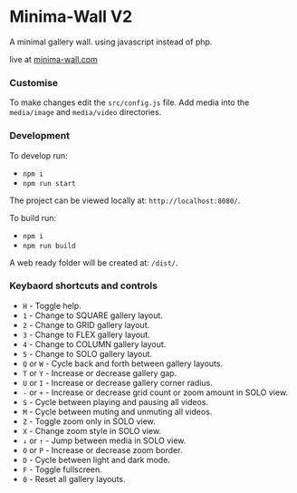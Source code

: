 # Minima-Wall V2

A minimal gallery wall. using javascript instead of php.

live at [minima-wall.com](https://wall.riqexpe.eu.org/)

### Customise

To make changes edit the `src/config.js` file.
Add media into the `media/image` and `media/video` directories.

### Development

To develop run:
- `npm i`
- `npm run start`

The project can be viewed locally at: `http://localhost:8080/`.

To build run:
- `npm i`
- `npm run build`

A web ready folder will be created at: `/dist/`.

### Keybaord shortcuts and controls

- `H` - Toggle help.
- `1` - Change to SQUARE gallery layout.
- `2` - Change to GRID gallery layout.
- `3` - Change to FLEX gallery layout.
- `4` - Change to COLUMN gallery layout.
- `5` - Change to SOLO gallery layout.
- `Q` or `W` - Cycle back and forth between gallery layouts.
- `T` or `Y` - Increase or decrease gallery gap.
- `U` or `I` - Increase or decrease gallery corner radius.
- `-` or `+` - Increase or decrease grid count or zoom amount in SOLO view.
- `S` - Cycle between playing and pausing all videos.
- `M` - Cycle between muting and unmuting all videos.
- `Z` - Toggle zoom only in SOLO view.
- `X` - Change zoom style in SOLO view.
- `↓` or `↑` - Jump between media in SOLO view.
- `O` or `P` - Increase or decrease zoom border.
- `D` - Cycle between light and dark mode.
- `F` - Toggle fullscreen.
- `0` - Reset all gallery layouts.
